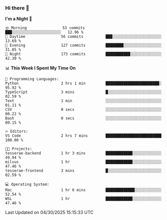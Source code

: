 ### Hi there 👋

<!--
**ALiersEL/ALiersEL** is a ✨ _special_ ✨ repository because its `README.md` (this file) appears on your GitHub profile.

Here are some ideas to get you started:

- 🔭 I’m currently working on ...
- 🌱 I’m currently learning ...
- 👯 I’m looking to collaborate on ...
- 🤔 I’m looking for help with ...
- 💬 Ask me about ...
- 📫 How to reach me: ...
- 😄 Pronouns: ...
- ⚡ Fun fact: ...
-->

<!--START_SECTION:waka-->
**I'm a Night 🦉** 

```text
🌞 Morning                53 commits          ███░░░░░░░░░░░░░░░░░░░░░░   12.96 % 
🌆 Daytime                56 commits          ███░░░░░░░░░░░░░░░░░░░░░░   13.69 % 
🌃 Evening                127 commits         ████████░░░░░░░░░░░░░░░░░   31.05 % 
🌙 Night                  173 commits         ███████████░░░░░░░░░░░░░░   42.30 % 
```


📊 **This Week I Spent My Time On** 

```text
💬 Programming Languages: 
Python                   2 hrs 1 min         ████████████████████████░   95.92 % 
TypeScript               3 mins              █░░░░░░░░░░░░░░░░░░░░░░░░   02.59 % 
Text                     1 min               ░░░░░░░░░░░░░░░░░░░░░░░░░   01.11 % 
CSV                      0 secs              ░░░░░░░░░░░░░░░░░░░░░░░░░   00.22 % 
Bash                     0 secs              ░░░░░░░░░░░░░░░░░░░░░░░░░   00.15 % 

🔥 Editors: 
VS Code                  2 hrs 7 mins        █████████████████████████   100.00 % 

🐱‍💻 Projects: 
tesserae-backend         1 hr 3 mins         ████████████░░░░░░░░░░░░░   49.94 % 
milvus                   1 hr                ████████████░░░░░░░░░░░░░   47.46 % 
tesserae-frontend        3 mins              █░░░░░░░░░░░░░░░░░░░░░░░░   02.59 % 

💻 Operating System: 
Mac                      1 hr 6 mins         █████████████░░░░░░░░░░░░   52.54 % 
WSL                      1 hr                ████████████░░░░░░░░░░░░░   47.46 % 
```


 Last Updated on 04/30/2025 15:15:33 UTC
<!--END_SECTION:waka-->
